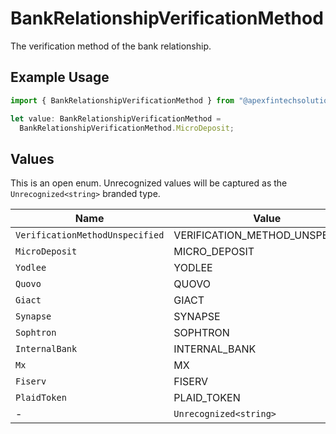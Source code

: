 # BankRelationshipVerificationMethod

The verification method of the bank relationship.

## Example Usage

```typescript
import { BankRelationshipVerificationMethod } from "@apexfintechsolutions/ascend-sdk/models/components";

let value: BankRelationshipVerificationMethod =
  BankRelationshipVerificationMethod.MicroDeposit;
```

## Values

This is an open enum. Unrecognized values will be captured as the `Unrecognized<string>` branded type.

| Name                            | Value                           |
| ------------------------------- | ------------------------------- |
| `VerificationMethodUnspecified` | VERIFICATION_METHOD_UNSPECIFIED |
| `MicroDeposit`                  | MICRO_DEPOSIT                   |
| `Yodlee`                        | YODLEE                          |
| `Quovo`                         | QUOVO                           |
| `Giact`                         | GIACT                           |
| `Synapse`                       | SYNAPSE                         |
| `Sophtron`                      | SOPHTRON                        |
| `InternalBank`                  | INTERNAL_BANK                   |
| `Mx`                            | MX                              |
| `Fiserv`                        | FISERV                          |
| `PlaidToken`                    | PLAID_TOKEN                     |
| -                               | `Unrecognized<string>`          |
